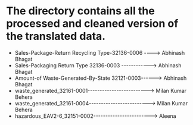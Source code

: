 # The directory contains all the processed and cleaned version of the translated data.
* Sales-Package-Return Recycling Type-32136-0006 ----> Abhinash Bhagat
* Sales-Packaging Return Type 32136-0003 ------------> Abhinash Bhagat
* Amount-of Waste-Generated-By-State 32121-0003------> Abhinash Bhagat
* waste_generated_32161-0001-------------------------> Milan Kumar Behera
* waste_generated_32161-0004-------------------------> Milan Kumar Behera
* hazardous_EAV2-6_32151-0002------------------------> Aleena

